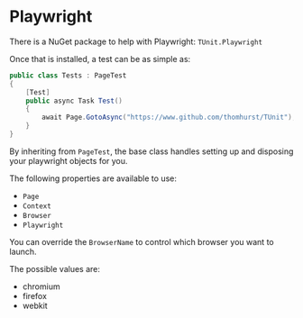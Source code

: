 # Playwright

There is a NuGet package to help with Playwright: `TUnit.Playwright`

Once that is installed, a test can be as simple as:

```csharp
public class Tests : PageTest
{
    [Test]
    public async Task Test()
    {
        await Page.GotoAsync("https://www.github.com/thomhurst/TUnit");
    }
}
```

By inheriting from `PageTest`, the base class handles setting up and disposing your playwright objects for you.

The following properties are available to use:

- `Page`
- `Context`
- `Browser`
- `Playwright`

You can override the `BrowserName` to control which browser you want to launch.

The possible values are:
- chromium
- firefox
- webkit
